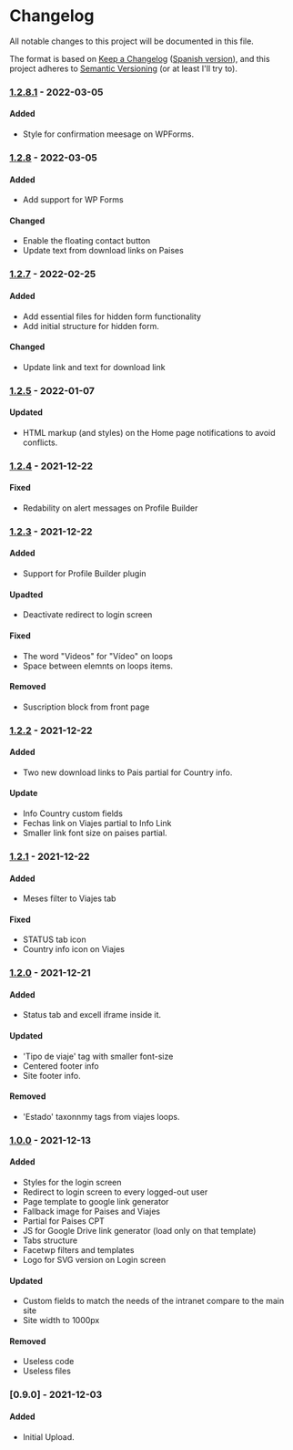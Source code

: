 # Changelog

All notable changes to this project will be documented in this file.

The format is based on [Keep a Changelog](https://keepachangelog.com/en/1.0.0/) ([Spanish version](https://keepachangelog.com/es-ES/1.0.0/)),
and this project adheres to [Semantic Versioning](https://semver.org/spec/v2.0.0.html) (or at least I'll try to).

### [1.2.8.1](https://github.com/LuisColome/intrarift/releases/tag/v1.2.8.1) - 2022-03-05

#### Added

-   Style for confirmation meesage on WPForms.

### [1.2.8](https://github.com/LuisColome/intrarift/releases/tag/v1.2.8) - 2022-03-05

#### Added

-   Add support for WP Forms

#### Changed

-   Enable the floating contact button
-   Update text from download links on Paises

### [1.2.7](https://github.com/LuisColome/intrarift/releases/tag/v1.2.7) - 2022-02-25

#### Added

-   Add essential files for hidden form functionality
-   Add initial structure for hidden form.

#### Changed

-   Update link and text for download link

### [1.2.5](https://github.com/LuisColome/intrarift/releases/tag/v1.2.5) - 2022-01-07

#### Updated

-   HTML markup (and styles) on the Home page notifications to avoid conflicts.

### [1.2.4](https://github.com/LuisColome/intrarift/releases/tag/v1.2.4) - 2021-12-22

#### Fixed

-   Redability on alert messages on Profile Builder

### [1.2.3](https://github.com/LuisColome/intrarift/releases/tag/v1.2.3) - 2021-12-22

#### Added

-   Support for Profile Builder plugin

#### Upadted

-   Deactivate redirect to login screen

#### Fixed

-   The word "Videos" for "Vídeo" on loops
-   Space between elemnts on loops items.

#### Removed

-   Suscription block from front page

### [1.2.2](https://github.com/LuisColome/intrarift/releases/tag/v1.2.2) - 2021-12-22

#### Added

-   Two new download links to Pais partial for Country info.

#### Update

-   Info Country custom fields
-   Fechas link on Viajes partial to Info Link
-   Smaller link font size on paises partial.

### [1.2.1](https://github.com/LuisColome/intrarift/releases/tag/v1.2.1) - 2021-12-22

#### Added

-   Meses filter to Viajes tab

#### Fixed

-   STATUS tab icon
-   Country info icon on Viajes

### [1.2.0](https://github.com/LuisColome/intrarift/releases/tag/v1.2.0) - 2021-12-21

#### Added

-   Status tab and excell iframe inside it.

#### Updated

-   'Tipo de viaje' tag with smaller font-size
-   Centered footer info
-   Site footer info.

#### Removed

-   'Estado' taxonnmy tags from viajes loops.

### [1.0.0](https://github.com/LuisColome/intrarift/releases/tag/v1.0.0) - 2021-12-13

#### Added

-   Styles for the login screen
-   Redirect to login screen to every logged-out user
-   Page template to google link generator
-   Fallback image for Paises and Viajes
-   Partial for Paises CPT
-   JS for Google Drive link generator (load only on that template)
-   Tabs structure
-   Facetwp filters and templates
-   Logo for SVG version on Login screen

#### Updated

-   Custom fields to match the needs of the intranet compare to the main site
-   Site width to 1000px

#### Removed

-   Useless code
-   Useless files

### [0.9.0] - 2021-12-03

#### Added

-   Initial Upload.
